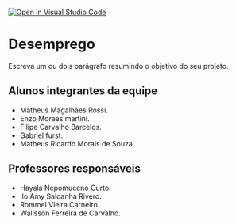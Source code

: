 [![Open in Visual Studio Code](https://classroom.github.com/assets/open-in-vscode-2e0aaae1b6195c2367325f4f02e2d04e9abb55f0b24a779b69b11b9e10269abc.svg)](https://classroom.github.com/online_ide?assignment_repo_id=15990015&assignment_repo_type=AssignmentRepo)
# Desemprego 

Escreva um ou dois parágrafo resumindo o objetivo do seu projeto.

## Alunos integrantes da equipe

* Matheus Magalhães Rossi.
* Enzo Moraes martini.
* Filipe Carvalho Barcelos.
* Gabriel furst.
* Matheus Ricardo Morais de Souza.

## Professores responsáveis

* Hayala Nepomuceno Curto.
* Ilo Amy Saldanha Rivero.
* Rommel Vieira Carneiro.
* Walisson Ferreira de Carvalho.

